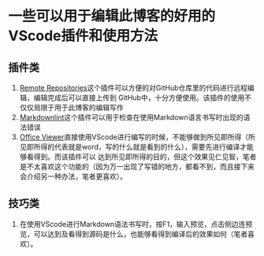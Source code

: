 # 一些可以用于编辑此博客的好用的VScode插件和使用方法

## 插件类

1. [Remote Repositories]()这个插件可以方便的对GitHub仓库里的代码进行远程编辑，编辑完成后可以直接上传到
GitHub中，十分方便使用。该插件的使用不仅仅局限于用于此博客的编辑写作
2. [Markdownlint]()这个插件可以用于检查在使用Markdown语言书写时出现的语法错误
3. [Office Viewer]()直接使用VScode进行编写的时候，不能够做到所见即所得（所见即所得的代表就是word，写的什么就是看到的什么），需要先进行编译才能够看得到。而该插件可以
达到所见即所得的目的，但这个效果见仁见智，笔者是不太喜欢这个功能的（因为万一出现了写错的地方，都看不到，而且接下来会介绍另一种办法，笔者更喜欢）。

## 技巧类

1. 在使用VScode进行Markdown语法书写时，按F1，输入预览，点击侧边连预览，可以达到及看得到源码是什么，也能够看得到编译后的效果如何（笔者喜欢）。
